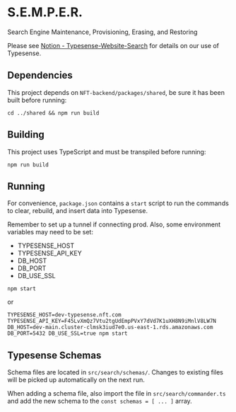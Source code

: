 # S.E.M.P.E.R.

Search Engine Maintenance, Provisioning, Erasing, and Restoring

Please see [Notion - Typesense-Website-Search](https://www.notion.so/immutableholdings/Typesense-Website-Search-f8d2656e67d242659f423882042228e0) for details on our use of Typesense.

## Dependencies

This project depends on `NFT-backend/packages/shared`, be sure it has been built before running:

`cd ../shared && npm run build`

## Building

This project uses TypeScript and must be transpiled before running:

`npm run build`

## Running

For convenience, `package.json` contains a `start` script to run the commands to clear, rebuild, and insert data into Typesense.

Remember to set up a tunnel if connecting prod. Also, some environment variables may need to be set:
- TYPESENSE_HOST
- TYPESENSE_API_KEY
- DB_HOST
- DB_PORT
- DB_USE_SSL

`npm start`

or

`TYPESENSE_HOST=dev-typesense.nft.com TYPESENSE_API_KEY=F45LvXmQz7Vtu2tgUdEmpPVxY7dVd7K1uXH8N9iMnlV8LW7N DB_HOST=dev-main.cluster-clmsk3iud7e0.us-east-1.rds.amazonaws.com DB_PORT=5432 DB_USE_SSL=true npm start`

## Typesense Schemas

Schema files are located in `src/search/schemas/`. Changes to existing files will be picked up automatically on the next run.

When adding a schema file, also import the file in `src/search/commander.ts` and add the new schema to the `const schemas = [ ... ]` array.
